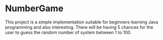 # NumberGame
This project is a simple implementation suitable for beginners learning Java programming and also interesting. There will be having 5 chances for the user to guess the random number of system between 1 to 100.
